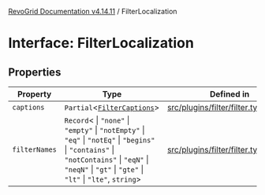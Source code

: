 [RevoGrid Documentation v4.14.11](README.md) / FilterLocalization

# Interface: FilterLocalization

## Properties

| Property | Type | Defined in |
| ------ | ------ | ------ |
| `captions` | `Partial`\<[`FilterCaptions`](Interface.FilterCaptions.md)\> | [src/plugins/filter/filter.types.ts:78](https://github.com/revolist/revogrid/blob/8390153a63782c6f2a806fb42e5983525eb9dc87/src/plugins/filter/filter.types.ts#L78) |
| `filterNames` | `Record`\< \| `"none"` \| `"empty"` \| `"notEmpty"` \| `"eq"` \| `"notEq"` \| `"begins"` \| `"contains"` \| `"notContains"` \| `"eqN"` \| `"neqN"` \| `"gt"` \| `"gte"` \| `"lt"` \| `"lte"`, `string`\> | [src/plugins/filter/filter.types.ts:79](https://github.com/revolist/revogrid/blob/8390153a63782c6f2a806fb42e5983525eb9dc87/src/plugins/filter/filter.types.ts#L79) |
